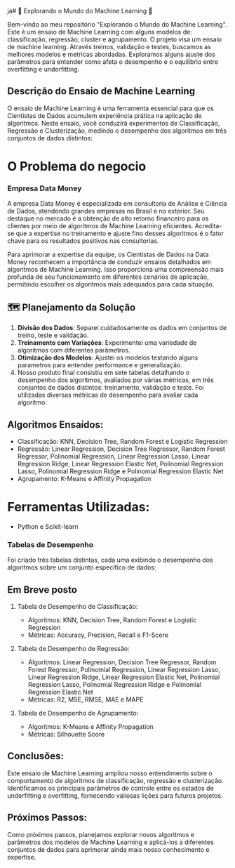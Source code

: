 já# 🚀 Explorando o Mundo do Machine Learning 🤖

Bem-vindo ao meu repositório "Explorando o Mundo do Machine Learning". Este é um ensaio de Machine Learning com alguns modelos de: classificação, regressão, cluster e agrupamento.
O projeto visa um ensaio de machine learning. Através treinos, validação e testes, buscamos as melhores modelos e metricas abordadas. Exploramos alguns ajuste dos parâmetros para entender como afeta o desempenho e o equilíbrio entre overfitting e underfitting.

## Descrição do Ensaio de Machine Learning

O ensaio de Machine Learning é uma ferramenta essencial para que os Cientistas de Dados acumulem experiência prática na aplicação de algoritmos. Neste ensaio, você conduzirá experimentos de Classificação, Regressão e Clusterização, medindo o desempenho dos algoritmos em três conjuntos de dados distintos:

# O Problema do negocio
### Empresa Data Money
A empresa Data Money é especializada em consultoria de Análise e Ciência de Dados, atendendo grandes empresas no Brasil e no exterior. Seu destaque no mercado é a obtenção de alto retorno financeiro para os clientes por meio de algoritmos de Machine Learning eficientes. Acredita-se que a expertise no treinamento e ajuste fino desses algoritmos é o fator chave para os resultados positivos nas consultorias.

Para aprimorar a expertise da equipe, os Cientistas de Dados na Data Money reconhecem a importância de conduzir ensaios detalhados em algoritmos de Machine Learning. Isso proporciona uma compreensão mais profunda de seu funcionamento em diferentes cenários de aplicação, permitindo escolher os algoritmos mais adequados para cada situação.

## 🗺️ Planejamento da Solução

1. **Divisão dos Dados**: Separei cuidadosamente os dados em conjuntos de treino, teste e validação.
2. **Treinamento com Variações**: Experimentei uma variedade de algoritmos com diferentes parâmetros.
3. **Otimização dos Modelos**: Ajustei os modelos testando alguns parametros para entender performance e generalização.
4. Nosso produto final consistiu em sete tabelas detalhando o desempenho dos algoritmos, avaliados por várias métricas, em três conjuntos de dados distintos: treinamento, validação e teste.
Foi utilizadas diversas métricas de desempenho para avaliar cada algoritmo.

## Algoritmos Ensaídos:
* Classificação: KNN, Decision Tree, Random Forest e Logistic Regression
* Regressão: Linear Regression, Decision Tree Regressor, Random Forest Regressor, Polinomial Regression, Linear Regression Lasso, Linear Regression Ridge, Linear Regression Elastic Net, Polinomial Regression Lasso, Polinomial Regression Ridge e Polinomial Regression Elastic Net
* Agrupamento: K-Means e Affinity Propagation

# Ferramentas Utilizadas:
* Python e Scikit-learn

### Tabelas de Desempenho

Foi criado três tabelas distintas, cada uma exibindo o desempenho dos algoritmos sobre um conjunto específico de dados:

## Em Breve posto

1. Tabela de Desempenho de Classificação:
   - Algoritmos: KNN, Decision Tree, Random Forest e Logistic Regression
   - Métricas: Accuracy, Precision, Recall e F1-Score

2. Tabela de Desempenho de Regressão:
   - Algoritmos: Linear Regression, Decision Tree Regressor, Random Forest Regressor, Polinomial Regression, Linear Regression Lasso, Linear Regression Ridge, Linear Regression Elastic Net, Polinomial Regression Lasso, Polinomial Regression Ridge e Polinomial Regression Elastic Net
   - Métricas: R2, MSE, RMSE, MAE e MAPE

3. Tabela de Desempenho de Agrupamento:
   - Algoritmos: K-Means e Affinity Propagation
   - Métricas: Silhouette Score

## Conclusões:
Este ensaio de Machine Learning ampliou nosso entendimento sobre o comportamento de algoritmos de classificação, regressão e clusterização. Identificamos os principais parâmetros de controle entre os estados de underfitting e overfitting, fornecendo valiosas lições para futuros projetos.

## Próximos Passos:
Como próximos passos, planejamos explorar novos algoritmos e parâmetros dos modelos de Machine Learning e aplicá-los a diferentes conjuntos de dados para aprimorar ainda mais nosso conhecimento e expertise.


